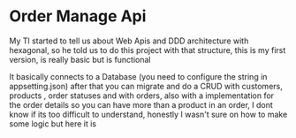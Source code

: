 # Order Manage Api
My Tl started to tell us about Web Apis and DDD architecture with hexagonal, so he told us to do this project with that structure, this is my first version, is really basic but is functional

It basically connects to a Database (you need to configure the string in appsetting.json) after that you can migrate and do a CRUD with customers, products , order statuses and with orders, also with a implementation for the order details so you can have more than a product in an order, I dont know if its too difficult to understand, honestly I wasn't sure on how to make some logic but here it is
